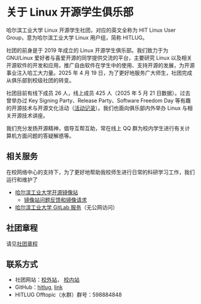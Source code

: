 # 关于 Linux 开源学生俱乐部

哈尔滨工业大学 Linux 开源学生社团，对应的英文全称为 HIT Linux User Group，意为哈尔滨工业大学 Linux 用户组，简称 HITLUG。

社团的前身是于 2019 年成立的 Linux 开源学生俱乐部。我们致力于为 GNU/Linux 爱好者与喜爱开源的同学提供交流的平台，主要研究 Linux 以及相关开源软件的开发和应用，推广自由软件在学生中的使用、支持开源的发展，为开源事业注入哈工大力量。2025 年 4 月 19 日，为了更好地服务广大师生，社团完成从俱乐部到校级社团的转变。

社团目前有线下成员 26 人，线上成员 425 人（2025 年 5 月 21 日数据）。过去曾举办过 Key Signing Party、Release Party、Software Freedom Day 等有趣的开源技术与开源文化活动（[活动记录](https://github.com/hitlug/activities)）。我们也面向俱乐部内外举办 Linux 与相关开源技术讲座。

我们充分发扬开源精神，倡导互帮互助，常在线上 QQ 群为校内学生进行有关计算机方面问题的答疑解惑等。

## 相关服务

在校网络中心的支持下，为了更好地帮助我校师生进行日常的科研学习工作，我们运行和维护了

- [哈尔滨工业大学开源镜像站](https://mirrors.hit.edu.cn/)
  - [镜像站问题反馈和镜像请求](https://github.com/hitlug/issues)
- [哈尔滨工业大学 GitLab 服务](https://git.hit.edu.cn/)（无公网访问）

## 社团章程

请见[社团章程](https://github.com/hitlug/constitution)

## 联系方式

- 社团网站：[校外站](https://hitlug.org)， [校内站](https://lug.hit.edu.cn)
- GitHub：[hitlug](https://github.com/hitlug), [link](https://qm.qq.com/q/HuccTwylGO)
- HITLUG Offtopic（水群）群号：598884848
